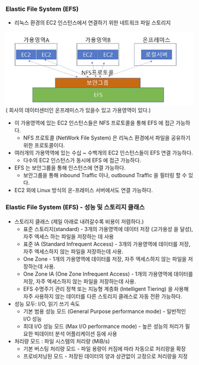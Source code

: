 ### Elastic File System (EFS)

- 리눅스 환경의 EC2 인스턴스에서 연결하기 위한 네트워크 파일 스토리지

![img_71.png](img_71.png)
( 회사의 데이터센터인 온프레미스가 있을수 있고 가용영역이 있다.)
- 이 가용영역에 있는 EC2 인스턴스들은 NFS 프로토콜을 통해 EFS 에 접근 가능하다.
  - NFS 프로토콜 (NetWork File System) 은 리눅스 환경에서 파일을 공유하기 위한 프로토콜이다.
- 여러개의 가용역역에 있는 수십 ~ 수백개의 EC2 인스턴스들이 EFS 연결 가능하다.
  -  다수의 EC2 인스턴스가 동시에 EFS 에 접근 가능하다. 
- EFS 는 보안그룹을 통해 인스턴스에 연결 가능하다.
  - 보안그룹을 통해 inbound Traffic 이나, outbound Traffic 을 필터링 할 수 있다.
- EC2 외에 Linux 방식의 온-프레미스 서버에서도 연결 가능하다.

### Elastic File System (EFS) - 성능 및 스토리지 클래스 
- 스토리지 클래스 (제일 아래로 내려갈수록 비용이 저렴하다.)
  - 표준 스토리지(standard) - 3개의 가용영역에 데이터 저장 (고가용성 을 달성), 자주 엑세스 하는 파일을 저장하는 데 사용
  - 표준 IA (Standard Infrequent Access) - 3개의 가용영역에 데이터를 저장, 자주 엑세스하지 않는 파일을 저장하는데 사용.
  - One Zone - 1개의 가용영역에 데이터를 저장, 자주 엑세스하지 않는 파일을 저장하는데 사용.
  - One Zone IA (One Zone Infrequent Access) - 1개의 가용영역에 데이터를 저장, 자주 엑세스하지 않는 파일을 저장하는데 사용.
  - EFS 수명주기 관리 정책 또는 지능형 계층화 (Intelligent Tiering) 을 사용해 자주 사용하지 않는 데이터를 다른 스토리지 클래스로 자동 전환 가능하다.
- 성능 모두: I/O, 읽기 쓰기 속도
  - 기본 범용 성능 모드 (General Purpose performance mode) - 일반적인 I/O 성능
  - 최대 I/O 성능 모드 (Max I/O performance mode) - 높은 성능의 처리가 필요한 빅데이터 분석 어플리케이션 등에 사용
- 처리량 모드 : 파일 시스템의 처리량 (MiB/s)
  - 기본 버스팅 처리량 모드 - 파일 용량이 커짐에 따라 자동으로 처리량을 확장
  - 프로비저닝된 모드 - 저장된 데이터의 양과 상관없이 고정으로 처리량을 지정